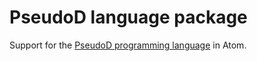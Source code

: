 # PseudoD language package #

Support for the [PseudoD programming language](https://github.com/alinarezrangel/PseudoD)
in Atom.

